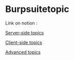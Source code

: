 # Burpsuitetopic

Link on notion :

[Server-side topics](https://lumbar-odometer-d82.notion.site/Server-side-topics-bb07efab676c48bb9f8bc2dc8ab6b665?pvs=4)

[Client-side topics](https://lumbar-odometer-d82.notion.site/Client-side-topics-f012a0874bfb41d399389d2fab41c533?pvs=4)

[Advanced topics](https://lumbar-odometer-d82.notion.site/Advanced-topics-953fe4511ef24398a648519bf6b49237?pvs=4)